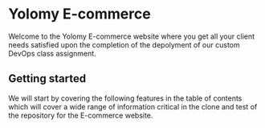 # Yolomy E-commerce

Welcome to the Yolomy E-commerce website where you get all your client needs satisfied upon the completion of the depolyment of our custom DevOps class assignment.

## Getting started
We will start by covering the following features in the table of contents which will cover a wide range of information critical in the clone and test of the repository for the E-commerce website.
